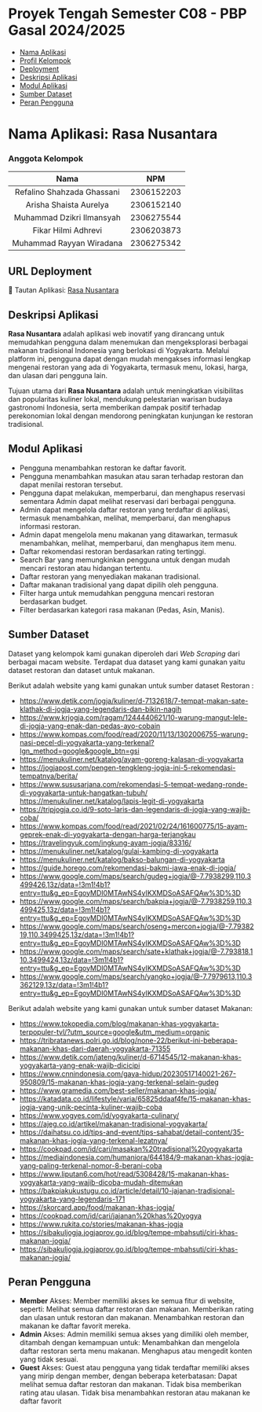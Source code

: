 # Proyek Tengah Semester C08 - PBP Gasal 2024/2025
- [Nama Aplikasi](#nama-aplikasi-rasa-nusantara)
- [Profil Kelompok](#anggota-kelompok)
- [Deployment](#url-deployment)
- [Deskripsi Aplikasi](#deskripsi-aplikasi)
- [Modul Aplikasi](#modul-aplikasi)
- [Sumber Dataset](#sumber-dataset)
- [Peran Pengguna](#peran-pengguna)

# Nama Aplikasi: Rasa Nusantara

### Anggota Kelompok
| Nama | NPM |
| :--------------: | :--------: |
| Refalino Shahzada Ghassani | 2306152203 |
| Arisha Shaista Aurelya | 2306152140 |
| Muhammad Dzikri Ilmansyah | 2306275544 |
| Fikar Hilmi Adhrevi | 2306203873|
| Muhammad Rayyan Wiradana | 2306275342 |

## URL Deployment
🔗 Tautan Aplikasi: [Rasa Nusantara](http://arisha-shaista-rasanusantara.pbp.cs.ui.ac.id)

## Deskripsi Aplikasi
**Rasa Nusantara** adalah aplikasi web inovatif yang dirancang untuk memudahkan pengguna dalam menemukan dan mengeksplorasi berbagai makanan tradisional Indonesia yang berlokasi di Yogyakarta. Melalui platform ini, pengguna dapat dengan mudah mengakses informasi lengkap mengenai restoran yang ada di Yogyakarta, termasuk menu, lokasi, harga, dan ulasan dari pengguna lain.

Tujuan utama dari **Rasa Nusantara** adalah untuk meningkatkan visibilitas dan popularitas kuliner lokal, mendukung pelestarian warisan budaya gastronomi Indonesia, serta memberikan dampak positif terhadap perekonomian lokal dengan mendorong peningkatan kunjungan ke restoran tradisional.

## Modul Aplikasi
- Pengguna menambahkan restoran ke daftar favorit.
- Pengguna menambahkan masukan atau saran terhadap restoran dan dapat menilai restoran tersebut.
- Pengguna dapat melakukan, memperbarui, dan menghapus reservasi sementara Admin dapat melihat reservasi dari berbagai pengguna.
- Admin dapat mengelola daftar restoran yang terdaftar di aplikasi, termasuk menambahkan, melihat, memperbarui, dan menghapus informasi restoran.
- Admin dapat mengelola menu makanan yang ditawarkan, termasuk menambahkan, melihat, memperbarui, dan menghapus item menu.
- Daftar rekomendasi restoran berdasarkan rating tertinggi.
- Search Bar yang memungkinkan pengguna untuk dengan mudah mencari restoran atau hidangan tertentu.
- Daftar restoran yang menyediakan makanan tradisional.
- Daftar makanan tradisional yang dapat dipilih oleh pengguna.
- Filter harga untuk memudahkan pengguna mencari restoran berdasarkan budget.
- Filter berdasarkan kategori rasa makanan (Pedas, Asin, Manis).

## Sumber Dataset
Dataset yang kelompok kami gunakan diperoleh dari *Web Scraping* dari berbagai macam website. Terdapat dua dataset yang kami gunakan yaitu dataset restoran dan dataset untuk makanan.

Berikut adalah website yang kami gunakan untuk sumber dataset Restoran : 
- https://www.detik.com/jogja/kuliner/d-7132618/7-tempat-makan-sate-klathak-di-jogja-yang-legendaris-dan-bikin-nagih
- https://www.krjogja.com/ragam/1244440621/10-warung-mangut-lele-di-jogja-yang-enak-dan-pedas-ayo-cobain
- https://www.kompas.com/food/read/2020/11/13/1302006755-warung-nasi-pecel-di-yogyakarta-yang-terkenal?lgn_method=google&google_btn=gsi
- https://menukuliner.net/katalog/ayam-goreng-kalasan-di-yogyakarta
- https://jogjapost.com/pengen-tengkleng-jogja-ini-5-rekomendasi-tempatnya/berita/
- https://www.sususarjana.com/rekomendasi-5-tempat-wedang-ronde-di-yogyakarta-untuk-hangatkan-tubuh/ https://menukuliner.net/katalog/lapis-legit-di-yogyakarta
- https://tripjogja.co.id/9-soto-laris-dan-legendaris-di-jogja-yang-wajib-coba/
- https://www.kompas.com/food/read/2021/02/24/161600775/15-ayam-geprek-enak-di-yogyakarta-dengan-harga-terjangkau
- https://travelingyuk.com/ingkung-ayam-jogja/83316/
- https://menukuliner.net/katalog/gulai-kambing-di-yogyakarta
- https://menukuliner.net/katalog/bakso-balungan-di-yogyakarta
- https://guide.horego.com/rekomendasi-bakmi-jawa-enak-di-jogja/
- https://www.google.com/maps/search/gudeg+jogja/@-7.7938299,110.3499426,13z/data=!3m1!4b1?entry=ttu&g_ep=EgoyMDI0MTAwNS4yIKXMDSoASAFQAw%3D%3D
- https://www.google.com/maps/search/bakpia+jogja/@-7.7938259,110.3499425,13z/data=!3m1!4b1?entry=ttu&g_ep=EgoyMDI0MTAwNS4yIKXMDSoASAFQAw%3D%3D
- https://www.google.com/maps/search/oseng+mercon+jogja/@-7.7938219,110.3499425,13z/data=!3m1!4b1?entry=ttu&g_ep=EgoyMDI0MTAwNS4yIKXMDSoASAFQAw%3D%3D
- https://www.google.com/maps/search/sate+klathak+jogja/@-7.793818,110.3499424,13z/data=!3m1!4b1?entry=ttu&g_ep=EgoyMDI0MTAwNS4yIKXMDSoASAFQAw%3D%3D
- https://www.google.com/maps/search/yangko+jogja/@-7.7979613,110.3362129,13z/data=!3m1!4b1?entry=ttu&g_ep=EgoyMDI0MTAwNS4yIKXMDSoASAFQAw%3D%3D

Berikut adalah website yang kami gunakan untuk sumber dataset Makanan:
- https://www.tokopedia.com/blog/makanan-khas-yogyakarta-terpopuler-tvl/?utm_source=google&utm_medium=organic
- https://tribratanews.polri.go.id/blog/none-22/berikut-ini-beberapa-makanan-khas-dari-daerah-yogyakarta-71355
- https://www.detik.com/jateng/kuliner/d-6714545/12-makanan-khas-yogyakarta-yang-enak-wajib-dicicipi
- https://www.cnnindonesia.com/gaya-hidup/20230517140021-267-950809/15-makanan-khas-jogja-yang-terkenal-selain-gudeg
- https://www.gramedia.com/best-seller/makanan-khas-jogja/
- https://katadata.co.id/lifestyle/varia/65825ddaaf4fe/15-makanan-khas-jogja-yang-unik-pecinta-kuliner-wajib-coba
- https://www.yogyes.com/id/yogyakarta-culinary/
- https://ajeg.co.id/artikel/makanan-tradisional-yogyakarta/
- https://daihatsu.co.id/tips-and-event/tips-sahabat/detail-content/35-makanan-khas-jogja-yang-terkenal-lezatnya/
- https://cookpad.com/id/cari/masakan%20tradisional%20yogyakarta
- https://mediaindonesia.com/humaniora/644184/9-makanan-khas-jogja-yang-paling-terkenal-nomor-8-berani-coba
- https://www.liputan6.com/hot/read/5308428/15-makanan-khas-yogyakarta-yang-wajib-dicoba-mudah-ditemukan
- https://bakpiakukustugu.co.id/article/detail/10-jajanan-tradisional-yogyakarta-yang-legendaris-171
- https://skorcard.app/food/makanan-khas-jogja/
- https://cookpad.com/id/cari/jajanan%20khas%20yogya
- https://www.rukita.co/stories/makanan-khas-jogja
- https://sibakuljogja.jogjaprov.go.id/blog/tempe-mbahsuti/ciri-khas-makanan-jogja/
- https://sibakuljogja.jogjaprov.go.id/blog/tempe-mbahsuti/ciri-khas-makanan-jogja/

## Peran Pengguna
- **Member**
    Akses: Member memiliki akses ke semua fitur di website, seperti:
    Melihat semua daftar restoran dan makanan.
    Memberikan rating dan ulasan untuk restoran dan makanan.
    Menambahkan restoran dan makanan ke daftar favorit mereka.
- **Admin**
    Akses: Admin memiliki semua akses yang dimiliki oleh member, ditambah dengan kemampuan untuk:
    Menambahkan dan mengelola daftar restoran serta menu makanan.
    Menghapus atau mengedit konten yang tidak sesuai.
- **Guest**
    Akses: Guest atau pengguna yang tidak terdaftar memiliki akses yang mirip dengan member, dengan beberapa keterbatasan:
    Dapat melihat semua daftar restoran dan makanan.
    Tidak bisa memberikan rating atau ulasan.
    Tidak bisa menambahkan restoran atau makanan ke daftar favorit
